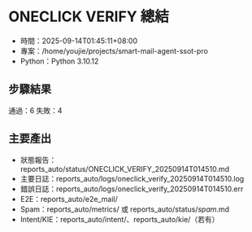 # ONECLICK VERIFY 總結
- 時間：2025-09-14T01:45:11+08:00
- 專案：/home/youjie/projects/smart-mail-agent-ssot-pro
- Python：Python 3.10.12

## 步驟結果
通過：6
失敗：4

## 主要產出
- 狀態報告：reports_auto/status/ONECLICK_VERIFY_20250914T014510.md
- 主要日誌：reports_auto/logs/oneclick_verify_20250914T014510.log
- 錯誤日誌：reports_auto/logs/oneclick_verify_20250914T014510.err
- E2E：reports_auto/e2e_mail/
- Spam：reports_auto/metrics/ 或 reports_auto/status/*spam*.md
- Intent/KIE：reports_auto/intent/、reports_auto/kie/（若有）
